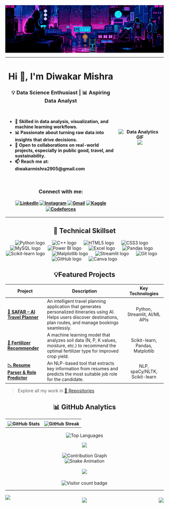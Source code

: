 <img align="center" src="banner (1).gif" alt="banner">
<table>
    <tr>
        <th width="70%" align="left">
            <h1 align="center">Hi 👋, I'm Diwakar Mishra</h1>
            <h3 align="center">💡 Data Science Enthusiast | 📊 Aspiring Data Analyst</h3>
            <br>
            <ul align="left">
                <li>🧰 Skilled in <strong>data analysis</strong>, <strong>visualization</strong>, and <strong>machine learning workflows</strong>.</li>
                <li>📊 Passionate about <strong>turning raw data into insights that drive decisions</strong>.</li>
                <li>🤝 Open to collaborations on <strong>real-world projects</strong>, especially in public good, travel, and sustainability.</li>
                <li>📫 Reach me at: <strong>diwakarmishra2905@gmail.com</strong></li>
            </ul>
            <br>
            <h3 align="center">Connect with me:</h3>
            <p align="center">
                <a href="https://www.linkedin.com/in/diwakar-mishra2905/" target="_blank"><img align="center" src="https://raw.githubusercontent.com/rahuldkjain/github-profile-readme-generator/master/src/images/icons/Social/linked-in-alt.svg" alt="LinkedIn" width="35" /></a>
                <a href="https://www.instagram.com/__diwakarmishra/" target="_blank"><img align="center" src="https://raw.githubusercontent.com/rahuldkjain/github-profile-readme-generator/master/src/images/icons/Social/instagram.svg" alt="Instagram" width="35" /></a>
                <a href="mailto:diwakarmishra2905@gmail.com" target="_blank"><img align="center" src="https://upload.wikimedia.org/wikipedia/commons/thumb/7/7e/Gmail_icon_%282020%29.svg/512px-Gmail_icon_%282020%29.svg.png" alt="Gmail" width="35" /></a>
                <a href="https://www.kaggle.com/diwakarmishra29" target="_blank"><img align="center" src="https://raw.githubusercontent.com/rahuldkjain/github-profile-readme-generator/master/src/images/icons/Social/kaggle.svg" alt="Kaggle" width="35" /></a>
                <a href="https://codeforces.com/profile/diwakar2905" target="_blank"><img align="center" src="https://img.shields.io/badge/Codeforces-1F8ACB?style=for-the-badge&logo=codeforces&logoColor=white" alt="Codeforces" width="125" /></a>
            </p>
        </th>
        <th width="30%">
            <img src="https://media3.giphy.com/media/v1.Y2lkPTc5MGI3NjExb3Bzc2x6aDE1amE1NTY3OXZvZHBkbnl4M3RxeDRmdnlka2VvOWRweiZlcD12MV9pbnRlcm5hbF9naWZfYnlfaWQmY3Q9Zw/4TtTVTmBoXp8txRU0C/giphy.gif" alt="Data Analytics GIF">
          <img src="https://media2.giphy.com/media/v1.Y2lkPTc5MGI3NjExZGt4bGx0NjEweWZtczJtbWtxdWptd29tdnI1cjNuZHByaWhxOHhkaSZlcD12MV9pbnRlcm5hbF9naWZfYnlfaWQmY3Q9Zw/Gwwg7fBSUQ6WmpjKEo/giphy.gif" width="100%"/>
        </th>
    </tr>
</table>



<div align="center">
  
## 🧠 Technical Skillset
</div>

<div align="center">

<img src="https://cdn.jsdelivr.net/gh/devicons/devicon/icons/python/python-original.svg" height="60" alt="Python logo" />
<img width="15" />
<img src="https://cdn.jsdelivr.net/gh/devicons/devicon/icons/cplusplus/cplusplus-original.svg" height="60" alt="C++ logo" />
<img width="15" />
<img src="https://cdn.jsdelivr.net/gh/devicons/devicon/icons/html5/html5-original.svg" height="60" alt="HTML5 logo" />
<img width="15" />
<img src="https://cdn.jsdelivr.net/gh/devicons/devicon/icons/css3/css3-original.svg" height="60" alt="CSS3 logo" />
<img width="15" />

<img src="https://cdn.jsdelivr.net/gh/devicons/devicon/icons/mysql/mysql-original-wordmark.svg" height="60" alt="MySQL logo" />
<img width="15" />
<img src="https://raw.githubusercontent.com/microsoft/PowerBI-Icons/main/PNG/Power-BI.png" height="60" alt="Power BI logo" />
<img width="15" />
<img src="https://img.icons8.com/color/48/000000/ms-excel.png" height="60" alt="Excel logo" />
<img width="15" />

<img src="https://cdn.jsdelivr.net/gh/devicons/devicon/icons/pandas/pandas-original.svg" height="60" alt="Pandas logo" />
<img width="15" />
<img src="https://upload.wikimedia.org/wikipedia/commons/0/05/Scikit_learn_logo_small.svg" height="60" alt="Scikit-learn logo" />
<img width="15" />
<img src="https://matplotlib.org/stable/_static/logo_light.svg" height="60" alt="Matplotlib logo" />
<img width="15" />
<img src="https://cdn.jsdelivr.net/gh/devicons/devicon/icons/streamlit/streamlit-original.svg" height="60" alt="Streamlit logo" />
<img width="15" />

<img src="https://cdn.jsdelivr.net/gh/devicons/devicon/icons/git/git-original.svg" height="60" alt="Git logo" />
<img width="15" />
<img src="https://cdn.jsdelivr.net/gh/devicons/devicon/icons/github/github-original.svg" height="60" alt="GitHub logo" />
<img width="15" />
<img src="https://cdn.jsdelivr.net/gh/devicons/devicon/icons/canva/canva-original.svg" height="60" alt="Canva logo" />

</div>

<div align="center">
  
## 💡Featured Projects

</div>

<table width="100%">
  <thead>
    <tr>
      <th width="25%">Project</th>
      <th width="50%">Description</th>
      <th width="25%">Key Technologies</th>
    </tr>
  </thead>
  <tbody>
    <tr>
      <td><a href="#"><strong>🧠 SAFAR – AI Travel Planner</strong></a></td>
      <td>An intelligent travel planning application that generates personalized itineraries using AI. Helps users discover destinations, plan routes, and manage bookings seamlessly.</td>
      <td align="center">Python, Streamlit, AI/ML APIs</td>
    </tr>
    <tr>
      <td><a href="#"><strong>🌾 Fertilizer Recommender</strong></a></td>
      <td>A machine learning model that analyzes soil data (N, P, K values, moisture, etc.) to recommend the optimal fertilizer type for improved crop yield.</td>
      <td align="center">Scikit-learn, Pandas, Matplotlib</td>
    </tr>
    <tr>
      <td><a href="#"><strong>📉 Resume Parser & Role Predictor</strong></a></td>
      <td>An NLP-based tool that extracts key information from resumes and predicts the most suitable job role for the candidate.</td>
      <td align="center">NLP, spaCy/NLTK, Scikit-learn</td>
    </tr>
  </tbody>
</table>

> Explore all my work in [📂 Repositories](https://github.com/diwakar2905?tab=repositories)


<div align="center">
  
## 📊 GitHub Analytics
</div>

<table>
    <tr>
        <th>
            <img align="center" src="https://github-readme-stats.vercel.app/api?username=diwakar2905&theme=react&hide_border=true&include_all_commits=true&count_private=true" alt="GitHub Stats"/>
        </th>
        <th>
            <img align="center" src="https://github-readme-streak-stats.herokuapp.com/?user=diwakar2905&theme=react&hide_border=true" alt="GitHub Streak"/>
        </th>
    </tr>
</table>

<p align="center">
  <img align="center" src="https://github-readme-stats.vercel.app/api/top-langs/?username=diwakar2905&theme=react&hide_border=true&layout=compact" alt="Top Languages"/>
</p>

<p align="center">
  <img src="https://github-profile-trophy.vercel.app/?username=diwakar2905&theme=radical&no-frame=false&no-bg=true&margin-w=4" />
</p>


<div align="center">
  
<div align="center">
  <img src="https://github-readme-activity-graph.vercel.app/graph?username=diwakar2905&theme=react-dark&hide_border=true&area=true" alt="Contribution Graph" />
  <br>
  <img alt="Snake Animation" src="https://github.com/diwakar2905/diwakar2905/blob/output/github-contribution-grid-snake.svg" />
</div>

<div align="center">
  <br>
  <img src="https://quotes-github-readme.vercel.app/api?type=horizontal&theme=radical" />
  <br><br>
  <img src="https://komarev.com/ghpvc/?username=diwakar2905&label=PROFILE+VIEWS&style=for-the-badge&color=0e75b6" alt="Visitor count badge" />
  <br>
</div>

---

<img align="left" height="237" src="https://media.giphy.com/media/u62hvv4QL0is/giphy.gif?cid=790b76113zt1gxmzcfm1e2102z02x917oz7ut6djwbda9du9&ep=v1_gifs_search&rid=giphy.gif&ct=g"  />

###

<img align="right" height="240" src="https://media.giphy.com/media/LpovxIlh7DTfWBRDqp/giphy.gif?cid=790b76115brneyimamdweorp28u11grxm8t3y1yae4fe3mdp&ep=v1_gifs_search&rid=giphy.gif&ct=g"  />

###

<div align="center">
  <img height="240" src="https://media3.giphy.com/media/v1.Y2lkPTc5MGI3NjExMm9qN2Z1NnI3ZXZld3djdWVqbmhqN3R6cWM2MDRtcjQ0ZWg2cDY0bSZlcD12MV9pbnRlcm5hbF9naWZfYnlfaWQmY3Q9Zw/DMSbPdkWoRj53XdEfn/giphy.gif"  />
</div>

###

</div>
